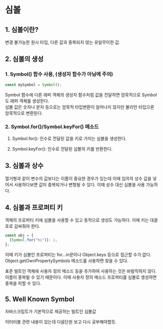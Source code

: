 # 심볼

## 1. 심볼이란?

변경 불가능한 원시 타입, 다른 값과 중복되지 않는 유일무이한 값.

## 2. 심볼의 생성

### 1. Symbol() 함수 사용, (생성자 함수가 아님에 주의)

```javascript
const mySymbol = Symbol();
```

Symbol 함수에 다른 래퍼 객체의 생성자 함수처럼 값을 전달하면 암묵적으로 Symbol도 래퍼 객체를 생성한다.  
심볼 값은 숫자나 문자 등으로는 암묵적 타입변환이 일어나지 않지만 불리언 타입으론 암묵적으로 변환된다.

### 2. Symbol.for()/Symbol.keyFor() 메소드

1. Symbol.for(): 인수로 전달된 값을 키로 가지는 심볼을 생성한다.

2. Symbol.keyFor(): 인수로 전달된 심볼의 키를 반환한다.

## 3. 심볼과 상수

열거형과 같이 변수의 값보다는 이름이 중요한 경우가 있는데 이때 임의의 상수 값을 넣어서 사용하다보면 값이 중복되거나 변형될 수 있다. 이때 상수 대신 심볼을 사용 가능하다.

## 4. 심볼과 프로퍼티 키

객체의 프로퍼티 키에 심볼을 사용할 수 있고 동적으로 생성도 가능하다. 이때 키는 대괄호로 감싸줘야 한다.

```javascript
const obj = {
  [Symbol.for("hi")]: 1,
};
```

이때 키가 심볼인 프로퍼티는 for...in문이나 Object.keys 등으로 접근할 수가 없다. Object.getOwnPropertySymbols 메소드를 사용하면 찾을 수 있다.

표준 빌트인 객체에 사용자 정의 메소드 등을 추가하여 사용하는 것은 바람직하지 않다. 이름이 중복될 수 있기 때문이다. 이때 사용자 정의 메소드 프로퍼티를 심볼로 생성하면 중복을 피할 수 있다.

## 5. Well Known Symbol

자바스크립트가 기본적으로 제공하는 빌트인 심볼값

이터러블 관련 내용이 있는데 다음단원 보고 다시 공부해야할듯.
